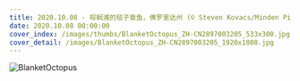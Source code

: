 ```yaml
---
title: 2020.10.08 - 棕榈滩的毯子章鱼，佛罗里达州 (© Steven Kovacs/Minden Pictures)
date: 2020.10.08 00:00:00
cover_index: /images/thumbs/BlanketOctopus_ZH-CN2897003205_533x300.jpg
cover_detail: /images/BlanketOctopus_ZH-CN2897003205_1920x1080.jpg
---
```


![BlanketOctopus](/images/BlanketOctopus_ZH-CN2897003205_1920x1080.jpg)

